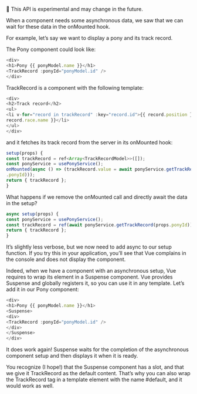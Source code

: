  This API is experimental and may change in the future.

When a component needs some asynchronous data, we saw that we can wait for these data in the onMounted hook.

For example, let’s say we want to display a pony and its track record.

The Pony component could look like:

```js
<div>
<h1>Pony {{ ponyModel.name }}</h1>
<TrackRecord :ponyId="ponyModel.id" />
</div>
```

TrackRecord is a component with the following template:

```js
<div>
<h2>Track record</h2>
<ul>
<li v-for="record in trackRecord" :key="record.id">{{ record.position }} - {{
record.race.name }}</li>
</ul>
</div>
```

and it fetches its track record from the server in its onMounted hook:

```js
setup(props) {
const trackRecord = ref<Array<TrackRecordModel>>([]);
const ponyService = usePonyService();
onMounted(async () => (trackRecord.value = await ponyService.getTrackRecord(props
.ponyId)));
return { trackRecord };
}
```

What happens if we remove the onMounted call and directly await the data in the setup?

```js
async setup(props) {
const ponyService = usePonyService();
const trackRecord = ref(await ponyService.getTrackRecord(props.ponyId));
return { trackRecord };
}
```

It’s slightly less verbose, but we now need to add async to our setup function. If you try this in your application, you’ll see that Vue complains in the console and does not display the component.

Indeed, when we have a component with an asynchronous setup, Vue requires to wrap its element in a Suspense component. Vue provides Suspense and globally registers it, so you can use it in any template. Let’s add it in our Pony component:

```js
<div>
<h1>Pony {{ ponyModel.name }}</h1>
<Suspense>
<div>
<TrackRecord :ponyId="ponyModel.id" />
</div>
</Suspense>
</div>
```

It does work again! Suspense waits for the completion of the asynchronous component setup and then displays it when it is ready.

You recognize (I hope!) that the Suspense component has a slot, and that we give it TrackRecord as the default content. That’s why you can also wrap the TrackRecord tag in a template element with the name #default, and it would work as well.

